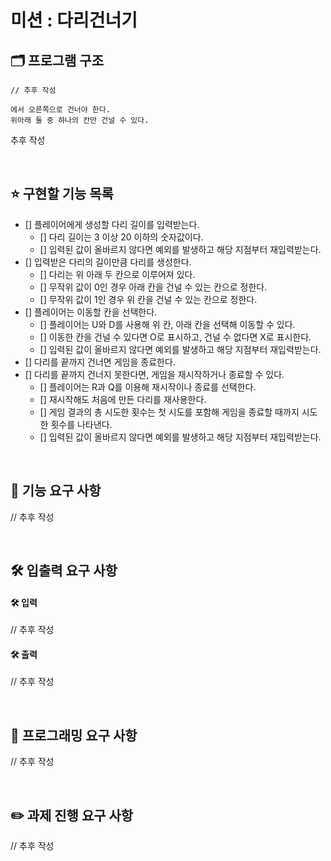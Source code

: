 # 미션 : 다리건너기

## 🗂️ 프로그램 구조

```
// 추후 작성

에서 오른쪽으로 건너야 한다.
위아래 둘 중 하나의 칸만 건널 수 있다.

```

추후 작성

<br/>

## ⭐ 구현할 기능 목록

- [] 플레이어에게 생성할 다리 길이를 입력받는다.
  - [] 다리 길이는 3 이상 20 이하의 숫자값이다.
  - [] 입력된 값이 올바르지 않다면 예외를 발생하고 해당 지점부터 재입력받는다.
- [] 입력받은 다리의 길이만큼 다리를 생성한다.
  - [] 다리는 위 아래 두 칸으로 이루어져 있다.
  - [] 무작위 값이 0인 경우 아래 칸을 건널 수 있는 칸으로 정한다.
  - [] 무작위 값이 1인 경우 위 칸을 건널 수 있는 칸으로 정한다.
- [] 플레이어는 이동할 칸을 선택한다.
  - [] 플레이어는 U와 D를 사용해 위 칸, 아래 칸을 선택해 이동할 수 있다.
  - [] 이동한 칸을 건널 수 있다면 O로 표시하고, 건널 수 없다면 X로 표시한다.
  - [] 입력된 값이 올바르지 않다면 예외를 발생하고 해당 지점부터 재입력받는다.
- [] 다리를 끝까지 건너면 게임을 종료한다.
- [] 다리를 끝까지 건너지 못한다면, 게임을 재시작하거나 종료할 수 있다.
  - [] 플레이어는 R과 Q를 이용해 재시작이나 종료를 선택한다.
  - [] 재시작해도 처음에 만든 다리를 재사용한다.
  - [] 게임 결과의 총 시도한 횟수는 첫 시도를 포함해 게임을 종료할 때까지 시도한 횟수를 나타낸다.
  - [] 입력된 값이 올바르지 않다면 예외를 발생하고 해당 지점부터 재입력받는다.

<br/>

## 🚀 기능 요구 사항

// 추후 작성

<br/>

## 🛠️ 입출력 요구 사항

#### 🛠️ 입력

// 추후 작성

#### 🛠️ 출력

// 추후 작성

<br/>

## 🎯 프로그래밍 요구 사항

// 추후 작성

<br/>

## ✏️ 과제 진행 요구 사항

// 추후 작성
